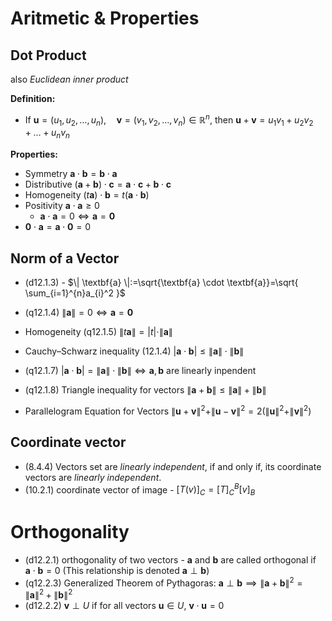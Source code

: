# Aritmetic & Properties

## Dot Product
also *Euclidean inner product*

**Definition:**
- If $\mathbf{u}=(u_{1},u_{2},\dots,u_{n}), \quad\mathbf{v}=(v_{1},v_{2},\dots,v_{n})\in{\mathbb{R}^n}$, then $\mathbf{u}+\mathbf{v}=u_{1}v_{1}+u_{2}v_{2}+\dots+u_{n}v_{n}$

**Properties:**
- Symmetry $\textbf{a}\cdot\textbf{b}=\textbf{b}\cdot\textbf{a}$
- Distributive $(\textbf{a}+\textbf{b})\cdot{\textbf{c}}=\textbf{a}\cdot\textbf{c}+\textbf{b}\cdot\textbf{c}$
- Homogeneity $(t\textbf{a})\cdot\textbf{b}=t(\textbf{a}\cdot\textbf{b})$
- Positivity $\textbf{a}\cdot\textbf{a}\geq 0$
	- $\textbf{a}\cdot\textbf{a}= 0 \iff \textbf{a}=\textbf{0}$
- $\textbf{0}\cdot\textbf{a}=\textbf{a}\cdot\textbf{0}=0$

## Norm of a Vector

- (d12.1.3) - $\| \textbf{a} \|:=\sqrt{\textbf{a} \cdot \textbf{a}}=\sqrt{ \sum_{i=1}^{n}a_{i}^2 }$

- (q12.1.4) $\|\textbf{a} \|=0 \iff \textbf{a}=\textbf{0}$
- Homogeneity (q12.1.5) $\|t \textbf{a} \|=|t|\cdot\| \textbf{a} \|$
- Cauchy–Schwarz inequality (12.1.4) $|\textbf{a}\cdot\textbf{b}| \leq  \| \textbf{a} \| \cdot{\| \textbf{b} \|}$
- (q12.1.7) $|\textbf{a}\cdot\textbf{b}| =  \| \textbf{a} \| \cdot{\| \textbf{b} \|} \iff \textbf{a},\textbf{b}$ are linearly inpendent 
- (q12.1.8) Triangle inequality for vectors $\| \textbf{a} + \textbf{b} \| \leq \| \textbf{a} \| +{\| \textbf{b} \|}$
- Parallelogram Equation for Vectors $\|\textbf{u}+\textbf{v} \|^2+\|\textbf{u}-\textbf{v} \|^2=2(\|\textbf{u}\|^2+\|\textbf{v}\|^2)$

## Coordinate vector

- (8.4.4) Vectors set are *linearly independent*, if and only if, its coordinate vectors are *linearly independent*.
- (10.2.1) coordinate vector of image - $[T(v)]_{C}=[T]^{B}_{C}[v]_{B}$

# Orthogonality  

- (d12.2.1) orthogonality of two vectors - $\textbf{a}$ and $\textbf{b}$ are called orthogonal if $\textbf{a}\cdot\textbf{b}=0$ (This relationship is denoted $\textbf{a}\perp\textbf{b}$)
- (q12.2.3) Generalized Theorem of Pythagoras: $\textbf{a}\perp\textbf{b}\implies\| \textbf{a} + \textbf{b} \|^2 = \| \textbf{a} \|^2 +{\| \textbf{b} \|}^2$
- (d12.2.2) $\mathbf{v} \perp U$ if for all vectors $\mathbf{u} \in U$, $\mathbf{v} \cdot \mathbf{u} = 0$
